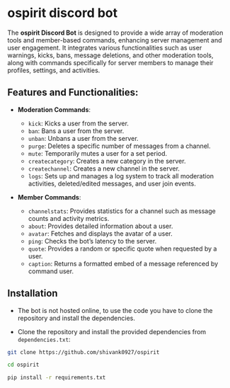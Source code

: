 # ospirit discord bot

The **ospirit Discord Bot** is designed to provide a wide array of moderation tools and member-based commands, enhancing server management and user engagement. It integrates various functionalities such as user warnings, kicks, bans, message deletions, and other moderation tools, along with commands specifically for server members to manage their profiles, settings, and activities.

## Features and Functionalities:

- **Moderation Commands**:
  - `kick`: Kicks a user from the server.
  - `ban`: Bans a user from the server.
  - `unban`: Unbans a user from the server.
  - `purge`: Deletes a specific number of messages from a channel.
  - `mute`: Temporarily mutes a user for a set period.
  - `createcategory`: Creates a new category in the server.
  - `createchannel`: Creates a new channel in the server.
  - `logs`: Sets up and manages a log system to track all moderation activities, deleted/edited messages, and user join events.

- **Member Commands**:
  - `channelstats`: Provides statistics for a channel such as message counts and activity metrics.
  - `about`: Provides detailed information about a user.
  - `avatar`: Fetches and displays the avatar of a user.
  - `ping`: Checks the bot’s latency to the server.
  - `quote`: Provides a random or specific quote when requested by a user.
  - `caption`: Returns a formatted embed of a message referenced by command user.

## Installation
- The bot is not hosted online, to use the code you have to clone the repository and install the dependencies.

- Clone the repository and install the provided dependencies from `dependencies.txt`:

```sh
git clone https://github.com/shivank0927/ospirit

cd ospirit

pip install -r requirements.txt

